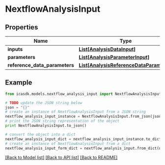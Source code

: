# NextflowAnalysisInput


## Properties
Name | Type | Description | Notes
------------ | ------------- | ------------- | -------------
**inputs** | [**List[AnalysisDataInput]**](AnalysisDataInput.md) |  | 
**parameters** | [**List[AnalysisParameterInput]**](AnalysisParameterInput.md) |  | [optional] 
**reference_data_parameters** | [**List[AnalysisReferenceDataParameter]**](AnalysisReferenceDataParameter.md) |  | [optional] 

## Example

```python
from icasdk.models.nextflow_analysis_input import NextflowAnalysisInput

# TODO update the JSON string below
json = "{}"
# create an instance of NextflowAnalysisInput from a JSON string
nextflow_analysis_input_instance = NextflowAnalysisInput.from_json(json)
# print the JSON string representation of the object
print NextflowAnalysisInput.to_json()

# convert the object into a dict
nextflow_analysis_input_dict = nextflow_analysis_input_instance.to_dict()
# create an instance of NextflowAnalysisInput from a dict
nextflow_analysis_input_form_dict = nextflow_analysis_input.from_dict(nextflow_analysis_input_dict)
```
[[Back to Model list]](../README.md#documentation-for-models) [[Back to API list]](../README.md#documentation-for-api-endpoints) [[Back to README]](../README.md)


